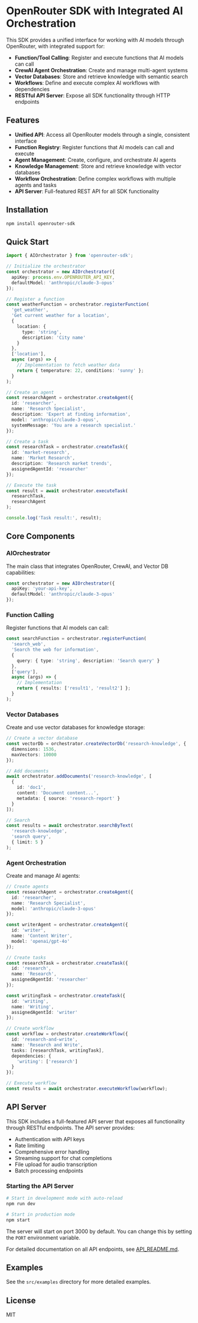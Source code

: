 # OpenRouter SDK with Integrated AI Orchestration

This SDK provides a unified interface for working with AI models through OpenRouter, with integrated support for:

- **Function/Tool Calling**: Register and execute functions that AI models can call
- **CrewAI Agent Orchestration**: Create and manage multi-agent systems
- **Vector Databases**: Store and retrieve knowledge with semantic search
- **Workflows**: Define and execute complex AI workflows with dependencies
- **RESTful API Server**: Expose all SDK functionality through HTTP endpoints

## Features

- **Unified API**: Access all OpenRouter models through a single, consistent interface
- **Function Registry**: Register functions that AI models can call and execute
- **Agent Management**: Create, configure, and orchestrate AI agents
- **Knowledge Management**: Store and retrieve knowledge with vector databases
- **Workflow Orchestration**: Define complex workflows with multiple agents and tasks
- **API Server**: Full-featured REST API for all SDK functionality

## Installation

```bash
npm install openrouter-sdk
```

## Quick Start

```typescript
import { AIOrchestrator } from 'openrouter-sdk';

// Initialize the orchestrator
const orchestrator = new AIOrchestrator({
  apiKey: process.env.OPENROUTER_API_KEY,
  defaultModel: 'anthropic/claude-3-opus'
});

// Register a function
const weatherFunction = orchestrator.registerFunction(
  'get_weather',
  'Get current weather for a location',
  {
    location: {
      type: 'string',
      description: 'City name'
    }
  },
  ['location'],
  async (args) => {
    // Implementation to fetch weather data
    return { temperature: 22, conditions: 'sunny' };
  }
);

// Create an agent
const researchAgent = orchestrator.createAgent({
  id: 'researcher',
  name: 'Research Specialist',
  description: 'Expert at finding information',
  model: 'anthropic/claude-3-opus',
  systemMessage: 'You are a research specialist.'
});

// Create a task
const researchTask = orchestrator.createTask({
  id: 'market-research',
  name: 'Market Research',
  description: 'Research market trends',
  assignedAgentId: 'researcher'
});

// Execute the task
const result = await orchestrator.executeTask(
  researchTask,
  researchAgent
);

console.log('Task result:', result);
```

## Core Components

### AIOrchestrator

The main class that integrates OpenRouter, CrewAI, and Vector DB capabilities:

```typescript
const orchestrator = new AIOrchestrator({
  apiKey: 'your-api-key',
  defaultModel: 'anthropic/claude-3-opus'
});
```

### Function Calling

Register functions that AI models can call:

```typescript
const searchFunction = orchestrator.registerFunction(
  'search_web',
  'Search the web for information',
  {
    query: { type: 'string', description: 'Search query' }
  },
  ['query'],
  async (args) => {
    // Implementation
    return { results: ['result1', 'result2'] };
  }
);
```

### Vector Databases

Create and use vector databases for knowledge storage:

```typescript
// Create a vector database
const vectorDb = orchestrator.createVectorDb('research-knowledge', {
  dimensions: 1536,
  maxVectors: 10000
});

// Add documents
await orchestrator.addDocuments('research-knowledge', [
  {
    id: 'doc1',
    content: 'Document content...',
    metadata: { source: 'research-report' }
  }
]);

// Search
const results = await orchestrator.searchByText(
  'research-knowledge',
  'search query',
  { limit: 5 }
);
```

### Agent Orchestration

Create and manage AI agents:

```typescript
// Create agents
const researchAgent = orchestrator.createAgent({
  id: 'researcher',
  name: 'Research Specialist',
  model: 'anthropic/claude-3-opus'
});

const writerAgent = orchestrator.createAgent({
  id: 'writer',
  name: 'Content Writer',
  model: 'openai/gpt-4o'
});

// Create tasks
const researchTask = orchestrator.createTask({
  id: 'research',
  name: 'Research',
  assignedAgentId: 'researcher'
});

const writingTask = orchestrator.createTask({
  id: 'writing',
  name: 'Writing',
  assignedAgentId: 'writer'
});

// Create workflow
const workflow = orchestrator.createWorkflow({
  id: 'research-and-write',
  name: 'Research and Write',
  tasks: [researchTask, writingTask],
  dependencies: {
    'writing': ['research']
  }
});

// Execute workflow
const results = await orchestrator.executeWorkflow(workflow);
```

## API Server

This SDK includes a full-featured API server that exposes all functionality through RESTful endpoints. The API server provides:

- Authentication with API keys
- Rate limiting
- Comprehensive error handling
- Streaming support for chat completions
- File upload for audio transcription
- Batch processing endpoints

### Starting the API Server

```bash
# Start in development mode with auto-reload
npm run dev

# Start in production mode
npm start
```

The server will start on port 3000 by default. You can change this by setting the `PORT` environment variable.

For detailed documentation on all API endpoints, see [API_README.md](API_README.md).

## Examples

See the `src/examples` directory for more detailed examples.

## License

MIT